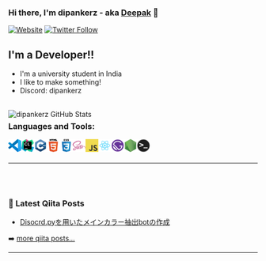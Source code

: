 
### Hi there, I'm dipankerz - aka [Deepak][website] 👋 

[![Website](https://img.shields.io/website?label=WebSite&style=for-the-badge&url=https://tps-f.github.io/hp/)](https://tps-f.github.io/hp/)
[![Twitter Follow](https://img.shields.io/twitter/follow/dipankerz?color=1DA1F2&logo=twitter&style=for-the-badge)](https://twitter.com/dipankerz?ref_src=twsrc%5Etfw)


## I'm a Developer!!

- I'm a university student in India
- I like to make something!
- Discord: dipankerz 

<br />
<img align="left" alt="dipankerz GitHub Stats" src="https://github-readme-stats.vercel.app/api?username=dipankerz&count_private=true" />

### Languages and Tools:

<img align="left" alt="Visual Studio Code" width="26px" src="https://raw.githubusercontent.com/github/explore/80688e429a7d4ef2fca1e82350fe8e3517d3494d/topics/visual-studio-code/visual-studio-code.png" />
<img align="left" alt="CLion"width="26px" src="https://raw.githubusercontent.com/Tps-F/Tps-F/main/clion.svg">
<img align="left" alt="cpp" width="26px" src="https://raw.githubusercontent.com/github/explore/80688e429a7d4ef2fca1e82350fe8e3517d3494d/topics/cpp/cpp.png">
<img align="left" alt="HTML5" width="26px" src="https://raw.githubusercontent.com/github/explore/80688e429a7d4ef2fca1e82350fe8e3517d3494d/topics/html/html.png" />
<img align="left" alt="CSS3" width="26px" src="https://raw.githubusercontent.com/github/explore/80688e429a7d4ef2fca1e82350fe8e3517d3494d/topics/css/css.png" />
<img align="left" alt="Sass" width="26px" src="https://raw.githubusercontent.com/github/explore/80688e429a7d4ef2fca1e82350fe8e3517d3494d/topics/sass/sass.png" />
<img align="left" alt="JavaScript" width="26px" src="https://raw.githubusercontent.com/github/explore/80688e429a7d4ef2fca1e82350fe8e3517d3494d/topics/javascript/javascript.png" >
<img align="left" alt="React" width="26px" src="https://raw.githubusercontent.com/github/explore/80688e429a7d4ef2fca1e82350fe8e3517d3494d/topics/react/react.png" />
<img align="left" alt="Gatsby" width="26px" src="https://raw.githubusercontent.com/github/explore/e94815998e4e0713912fed477a1f346ec04c3da2/topics/gatsby/gatsby.png" />
<img align="left" alt="Node.js" width="26px" src="https://raw.githubusercontent.com/github/explore/80688e429a7d4ef2fca1e82350fe8e3517d3494d/topics/nodejs/nodejs.png" />
<img align="left" alt="Terminal" width="26px" src="https://raw.githubusercontent.com/github/explore/80688e429a7d4ef2fca1e82350fe8e3517d3494d/topics/terminal/terminal.png" />
<br />
<br />

---
<br />
<br />

### 📕 Latest Qiita Posts

<!-- BLOG-POST-LIST:START -->
- [Disocrd.pyを用いたメインカラー抽出botの作成](https://qiita.com/Ftps/items/748fa614462aaa9bdb51)
<!-- BLOG-POST-LIST:END -->

➡️ [more qiita posts...](https://qiita.com/Ftps)

---


[website]: https://tps-f.github.io/hp/
[twitter]: https://twitter.com/dipankerz
